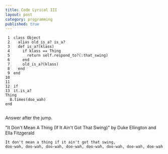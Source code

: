 ```yaml
---
title: Code Lyrical III
layout: post
category: programming
published: true
---
```

<div class="ruby"><pre style="overflow: hidden;"><code class="line_number" style="float: left; margin-right: 1em">&nbsp;1
&nbsp;2
&nbsp;3
&nbsp;4
&nbsp;5
&nbsp;6
&nbsp;7
&nbsp;8
&nbsp;9
10
11
12
13</code><code><span class="keyword">class </span><span class="class">Object</span>
&nbsp;&nbsp;<span class="keyword">alias</span> <span class="ident">old_is_a?</span> <span class="ident">is_a?</span>
&nbsp;&nbsp;<span class="keyword">def </span><span class="method">is_a?</span><span class="punct">(</span><span class="ident">klass</span><span class="punct">)</span>
&nbsp;&nbsp;&nbsp;&nbsp;<span class="keyword">if</span> <span class="ident">klass</span> <span class="punct">==</span> <span class="constant">Thing</span>
&nbsp;&nbsp;&nbsp;&nbsp;&nbsp;&nbsp;<span class="keyword">return</span> <span class="constant">self</span><span class="punct">.</span><span class="ident">respond_to?</span><span class="punct">(</span><span class="symbol">:that_swing</span><span class="punct">)</span>
&nbsp;&nbsp;&nbsp;&nbsp;<span class="keyword">end</span>
&nbsp;&nbsp;&nbsp;&nbsp;<span class="ident">old_is_a?</span><span class="punct">(</span><span class="ident">klass</span><span class="punct">)</span>
&nbsp;&nbsp;<span class="keyword">end</span>
<span class="keyword">end</span>

<span class="keyword">if</span> <span class="ident">it</span><span class="punct">.</span><span class="ident">is_a?</span> <span class="constant">Thing</span>
&nbsp;&nbsp;<span class="number">8</span><span class="punct">.</span><span class="ident">times</span><span class="punct">(</span><span class="ident">doo_wah</span><span class="punct">)</span>
<span class="keyword">end</span>
</code></pre></div>

Answer after the jump.

<!-- more -->

"It Don't Mean A Thing (If It Ain't Got That Swing)" by Duke Ellington and Ella Fitzgerald

    It don't mean a thing if it ain't got that swing,
    doo-wah, doo-wah, doo-wah, doo-wah, doo-wah, doo-wah, doo-wah, doo-wah

